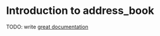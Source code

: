 # Introduction to address_book

TODO: write [great documentation](http://jacobian.org/writing/great-documentation/what-to-write/)
